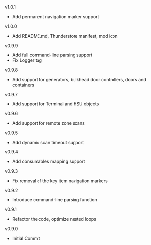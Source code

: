 v1.0.1
 - Add permanent navigation marker support

v1.0.0
 - Add README.md, Thunderstore manifest, mod icon

v0.9.9
 - Add full command-line parsing support
 - Fix Logger tag

v0.9.8
 - Add support for generators, bulkhead door controllers, doors and containers

v0.9.7
 - Add support for Terminal and HSU objects

v0.9.6
 - Add support for remote zone scans

v0.9.5
 - Add dynamic scan timeout support

v0.9.4
 - Add consumables mapping support

v0.9.3
 - Fix removal of the key item navigation markers

v0.9.2
 - Introduce command-line parsing function

v0.9.1
 - Refactor the code, optimize nested loops

v0.9.0
 - Initial Commit
